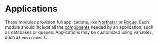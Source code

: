 # Applications

These modules provision full applications, like [Northstar](https://github.com/DoSomething/infrastructure/tree/main/applications/northstar) or [Rogue](https://github.com/DoSomething/infrastructure/tree/main/applications/rogue). Each module should include all the [components](https://github.com/DoSomething/infrastructure/tree/main/components) needed by an application, such as databases or queues. Applications may be customized using variables, such as `environment`.